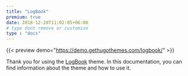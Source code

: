 ```yaml
---
title: "LogBook"
premium: true
date: 2018-12-28T11:02:05+06:00 
# type dont remove or customize
type : "docs"
---
```


{{< preview demo="https://demo.gethugothemes.com/logbook/" >}}

Thank you for using the [LogBook](https://gethugothemes.com/themes/logBook-hugo/) theme. In this documentation, you can find information about the theme and how to use it.